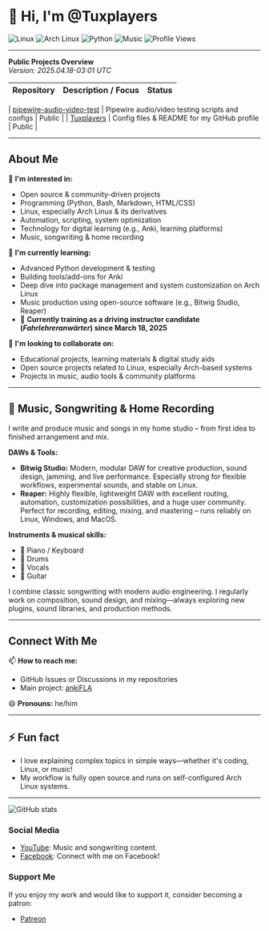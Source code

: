 # 👋 Hi, I'm @Tuxplayers

![Linux](https://img.shields.io/badge/Linux-FCC624?style=flat-square&logo=linux)
![Arch Linux](https://img.shields.io/badge/Arch%20Linux-1793D1?style=flat-square&logo=arch-linux)
![Python](https://img.shields.io/badge/Python-3776AB?style=flat-square&logo=python)
![Music](https://img.shields.io/badge/Music-black?style=flat-square&logo=spotify)
![Profile Views](https://komarev.com/ghpvc/?username=Tuxplayers&color=blue)

---

**Public Projects Overview**  
_Version: 2025.04.18-03:01 UTC_

| Repository                                         | Description / Focus                                      | Status  |
| :------------------------------------------------- | :------------------------------------------------------- | :-----: |

| [pipewire-audio-video-test](https://github.com/Tuxplayers/pipewire-audio-video-test) | Pipewire audio/video testing scripts and configs         | Public  |
| [Tuxplayers](https://github.com/Tuxplayers/Tuxplayers) | Config files & README for my GitHub profile              | Public  |

---

## About Me

👀 **I'm interested in:**
- Open source & community-driven projects
- Programming (Python, Bash, Markdown, HTML/CSS)
- Linux, especially Arch Linux & its derivatives
- Automation, scripting, system optimization
- Technology for digital learning (e.g., Anki, learning platforms)
- Music, songwriting & home recording

🌱 **I'm currently learning:**
- Advanced Python development & testing
- Building tools/add-ons for Anki
- Deep dive into package management and system customization on Arch Linux
- Music production using open-source software (e.g., Bitwig Studio, Reaper)
- 🚗 **Currently training as a driving instructor candidate (_Fahrlehreranwärter_) since March 18, 2025**

💞️ **I'm looking to collaborate on:**
- Educational projects, learning materials & digital study aids
- Open source projects related to Linux, especially Arch-based systems
- Projects in music, audio tools & community platforms

---

## 🎵 Music, Songwriting & Home Recording

I write and produce music and songs in my home studio – from first idea to finished arrangement and mix.

**DAWs & Tools:**  
- **Bitwig Studio:** Modern, modular DAW for creative production, sound design, jamming, and live performance. Especially strong for flexible workflows, experimental sounds, and stable on Linux.
- **Reaper:** Highly flexible, lightweight DAW with excellent routing, automation, customization possibilities, and a huge user community. Perfect for recording, editing, mixing, and mastering – runs reliably on Linux, Windows, and MacOS.

**Instruments & musical skills:**  
- 🎹 Piano / Keyboard  
- 🥁 Drums  
- 🎤 Vocals  
- 🎸 Guitar

I combine classic songwriting with modern audio engineering. I regularly work on composition, sound design, and mixing—always exploring new plugins, sound libraries, and production methods.

---

## Connect With Me

📫 **How to reach me:**
- GitHub Issues or Discussions in my repositories
- Main project: [ankiFLA](https://github.com/Tuxplayers/ankiFLA)

😄 **Pronouns:** he/him

---

## ⚡ Fun fact

- I love explaining complex topics in simple ways—whether it's coding, Linux, or music!
- My workflow is fully open source and runs on self-configured Arch Linux systems.

---

![GitHub stats](https://github-readme-stats.vercel.app/api?username=Tuxplayers&show_icons=true&theme=default)

### Social Media

- [YouTube](https://www.youtube.com/@TUXPLAYER): Music and songwriting content.
- [Facebook](https://www.facebook.com/tuxplayer.222/): Connect with me on Facebook!

### Support Me

If you enjoy my work and would like to support it, consider becoming a patron:
- [Patreon](https://www.patreon.com/c/user?u=19664883)
